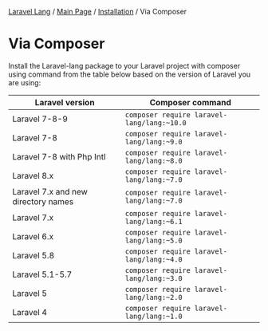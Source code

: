 [Laravel Lang](https://github.com/Laravel-Lang/lang) / [Main Page](../index.md) / [Installation](../index.md#installation) / Via Composer

# Via Composer

Install the Laravel-lang package to your Laravel project with composer using command from the table below based on the version of Laravel you are using:

| Laravel version                     | Composer command                           |
|-------------------------------------|--------------------------------------------|
| Laravel 7-8-9                       | `composer require laravel-lang/lang:~10.0` |
| Laravel 7-8                         | `composer require laravel-lang/lang:~9.0`  |
| Laravel 7-8 with Php Intl           | `composer require laravel-lang/lang:~8.0`  |
| Laravel 8.x                         | `composer require laravel-lang/lang:~7.0`  |
| Laravel 7.x and new directory names | `composer require laravel-lang/lang:~7.0`  |
| Laravel 7.x                         | `composer require laravel-lang/lang:~6.1`  |
| Laravel 6.x                         | `composer require laravel-lang/lang:~5.0`  |
| Laravel 5.8                         | `composer require laravel-lang/lang:~4.0`  |
| Laravel 5.1-5.7                     | `composer require laravel-lang/lang:~3.0`  |
| Laravel 5                           | `composer require laravel-lang/lang:~2.0`  |
| Laravel 4                           | `composer require laravel-lang/lang:~1.0`  |
